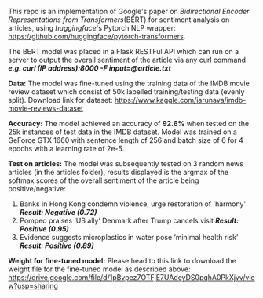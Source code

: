 This repo is an implementation of Google's paper on *Bidirectional Encoder Representations from Transformers*(BERT) for sentiment analysis on articles, using *huggingface*'s Pytorch NLP wrapper: https://github.com/huggingface/pytorch-transformers.

The BERT model was placed in a Flask RESTFul API which can run on a server to output the overall sentiment of the article via any curl command
**_e.g. curl (IP address):8000 -F input=@article.txt_** 

**Data:**
The model was fine-tuned using the training data of the IMDB movie review dataset which consist of 50k labelled training/testing data (evenly split). 
Download link for dataset: https://www.kaggle.com/iarunava/imdb-movie-reviews-dataset

**Accuracy:**
The model achieved an accuracy of **92.6%** when tested on the 25k instances of test data in the IMDB dataset.
Model was trained on a GeForce GTX 1660 with sentence length of 256 and batch size of 6 for 4 epochs with a learning rate of 2e-5.

**Test on articles:**
The model was subsequently tested on 3 random news articles (in the articles folder), results displayed is the argmax of the softmax scores of the overall sentiment of the article being positive/negative:

1) Banks in Hong Kong condemn violence, urge restoration of 'harmony'
  **_Result: Negative (0.72)_**
2) Pompeo praises ‘US ally’ Denmark after Trump cancels visit
  **_Result: Positive (0.95)_**
3) Evidence suggests microplastics in water pose ‘minimal health risk’
  **_Result: Positive (0.89)_**
  
**Weight for fine-tuned model:** Please head to this link to download the weight file for the fine-tuned model as described above: https://drive.google.com/file/d/1pBvpez7OTFjE7UAdeyDS0pqhA0PkXjvv/view?usp=sharing

